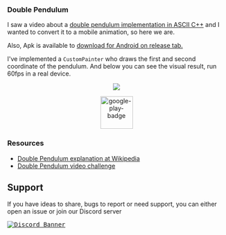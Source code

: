 ### Double Pendulum

I saw a video about a [double pendulum implementation in ASCII C++](https://www.youtube.com/watch?v=DMOK5BS6KJw) and I wanted to convert it to a mobile animation, so here we are.

Also, Apk is available to [download for Android on release tab.](https://github.com/LaksCastro/pendulum/releases)

I've implemented a `CustomPainter` who draws the first and second coordinate of the pendulum. And below you can see the visual result, run 60fps in a real device.

<p align="center">
  <kbd>
    <img src="https://user-images.githubusercontent.com/51419598/138587615-53b61319-9b4f-4aa6-a6ae-96be017df168.gif" align="center">
  </kbd>
</p>

<p align="center">
  <a href="https://play.google.com/store/apps/details?id=io.lakscastro.pendulum">
    <img alt="google-play-badge" height="75" src="https://user-images.githubusercontent.com/51419598/169551843-e145e952-3c02-4ba0-9026-93b19b6d77a1.png">
  </a>
</p>


### Resources

- [Double Pendulum explanation at Wikipedia](https://en.wikipedia.org/wiki/Double_pendulum)
- [Double Pendulum video challenge](https://www.youtube.com/watch?v=uWzPe_S-RVE)

## Support

If you have ideas to share, bugs to report or need support, you can either open an issue or join our Discord server

<a href="https://discord.gg/86GDERXZNS">
  <kbd><img src="https://discordapp.com/api/guilds/771498135188799500/widget.png?style=banner2" alt="Discord Banner"/></kbd>
</a>
